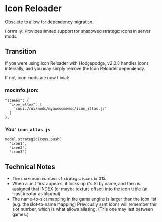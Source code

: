# Icon Reloader

Obsolete to allow for dependency migration.

Formally: Provides limited support for shadowed strategic icons in server mods.

## Transition

If you were using Icon Reloader with Hodgepodge, v2.0.0 handles icons internally, and you may simply remove the Icon Reloader dependency.

If not, icon mods are now trivial:

### modinfo.json:

    "scenes": {
      "icon_atlas": [
        "coui://ui/mods/myawesomemod/icon_atlas.js"
      ]
    },

### Your `icon_atlas.js`

    model.strategicIcons.push(
      'icon1',
      'icon2',
      'icon3')

## Technical Notes

- The maximum number of strategic icons is 315.
- When a unit first appears, it looks up it's SI by name, and then is assigned that INDEX (or maybe texture offset) into the icon table (at least insofar as blip/not)
- The name-to-slot mapping in the game engine is larger than the icon list (e.g. the slot-to-name mapping) Previously sent icons will remember thir slot number, which is what allows aliasing. (This one may last between games.)
